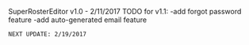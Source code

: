 SuperRosterEditor v1.0 - 2/11/2017
  TODO for v1.1:
    -add forgot password feature
    -add auto-generated email feature
    
    NEXT UPDATE: 2/19/2017
